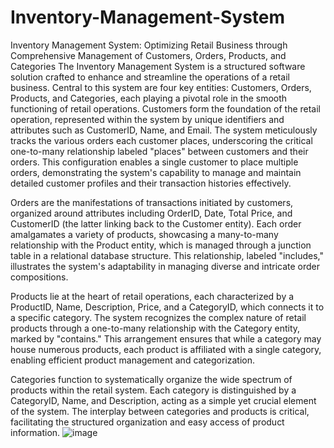 # Inventory-Management-System
Inventory Management System: Optimizing Retail Business through Comprehensive Management of Customers, Orders, Products, and Categories
The Inventory Management System is a structured software solution crafted to enhance and streamline the operations of a retail business. Central to this system are four key entities: Customers, Orders, Products, and Categories, each playing a pivotal role in the smooth functioning of retail operations.
Customers form the foundation of the retail operation, represented within the system by unique identifiers and attributes such as CustomerID, Name, and Email. The system meticulously tracks the various orders each customer places, underscoring the critical one-to-many relationship labeled "places" between customers and their orders. This configuration enables a single customer to place multiple orders, demonstrating the system's capability to manage and maintain detailed customer profiles and their transaction histories effectively.

Orders are the manifestations of transactions initiated by customers, organized around attributes including OrderID, Date, Total Price, and CustomerID (the latter linking back to the Customer entity). Each order amalgamates a variety of products, showcasing a many-to-many relationship with the Product entity, which is managed through a junction table in a relational database structure. This relationship, labeled "includes," illustrates the system's adaptability in managing diverse and intricate order compositions.

Products lie at the heart of retail operations, each characterized by a ProductID, Name, Description, Price, and a CategoryID, which connects it to a specific category. The system recognizes the complex nature of retail products through a one-to-many relationship with the Category entity, marked by "contains." This arrangement ensures that while a category may house numerous products, each product is affiliated with a single category, enabling efficient product management and categorization.

Categories function to systematically organize the wide spectrum of products within the retail system. Each category is distinguished by a CategoryID, Name, and Description, acting as a simple yet crucial element of the system. The interplay between categories and products is critical, facilitating the structured organization and easy access of product information.
![image](https://github.com/Ahmadyahya254/Inventory-Management-System/assets/119107643/c5e11d45-318e-460a-842f-b35fb9102f6d)
